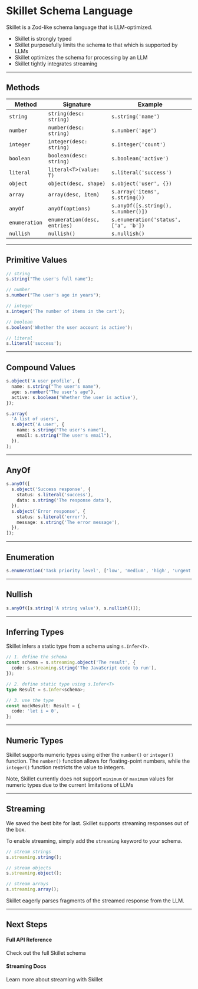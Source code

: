 # Skillet Schema Language

<p class="subtitle">Skillet is a Zod-like schema language that is LLM-optimized.</p>

- Skillet is strongly typed
- Skillet purposefully limits the schema to that which is supported by LLMs
- Skillet optimizes the schema for processing by an LLM
- Skillet tightly integrates streaming

---

## Methods

| Method        | Signature                    | Example                               |
| ------------- | ---------------------------- | ------------------------------------- |
| `string`      | `string(desc: string)`       | `s.string('name')`                    |
| `number`      | `number(desc: string)`       | `s.number('age')`                     |
| `integer`     | `integer(desc: string)`      | `s.integer('count')`                  |
| `boolean`     | `boolean(desc: string)`      | `s.boolean('active')`                 |
| `literal`     | `literal<T>(value: T)`       | `s.literal('success')`                |
| `object`      | `object(desc, shape)`        | `s.object('user', {})`                |
| `array`       | `array(desc, item)`          | `s.array('items', s.string())`        |
| `anyOf`       | `anyOf(options)`             | `s.anyOf([s.string(), s.number()])`   |
| `enumeration` | `enumeration(desc, entries)` | `s.enumeration('status', ['a', 'b'])` |
| `nullish`     | `nullish()`                  | `s.nullish()`                         |

---

## Primitive Values

<hb-code-example header="examples">

```ts
// string
s.string("The user's full name");

// number
s.number("The user's age in years");

// integer
s.integer('The number of items in the cart');

// boolean
s.boolean('Whether the user account is active');

// literal
s.literal('success');
```

</hb-code-example>

---

## Compound Values

<hb-code-example header="objects">

```ts
s.object('A user profile', {
  name: s.string("The user's name"),
  age: s.number("The user's age"),
  active: s.boolean('Whether the user is active'),
});
```

</hb-code-example>

<hb-code-example header="array">

```ts
s.array(
  'A list of users',
  s.object('A user', {
    name: s.string("The user's name"),
    email: s.string("The user's email"),
  }),
);
```

</hb-code-example>

---

## AnyOf

<hb-code-example header="anyOf">

```ts
s.anyOf([
  s.object('Success response', {
    status: s.literal('success'),
    data: s.string('The response data'),
  }),
  s.object('Error response', {
    status: s.literal('error'),
    message: s.string('The error message'),
  }),
]);
```

</hb-code-example>

---

## Enumeration

<hb-code-example header="enumeration">

```ts
s.enumeration('Task priority level', ['low', 'medium', 'high', 'urgent']);
```

</hb-code-example>

---

## Nullish

<hb-code-example header="nullish">

```ts
s.anyOf([s.string('A string value'), s.nullish()]);
```

</hb-code-example>

---

## Inferring Types

Skillet infers a static type from a schema using `s.Infer<T>`.

<hb-code-example header="infer">

```ts
// 1. define the schema
const schema = s.streaming.object('The result', {
  code: s.streaming.string('The JavaScript code to run'),
});

// 2. define static type using s.Infer<T>
type Result = s.Infer<schema>;

// 3. use the type
const mockResult: Result = {
  code: 'let i = 0',
};
```

</hb-code-example>

---

## Numeric Types

Skillet supports numeric types using either the `number()` or `integer()` function.
The `number()` function allows for floating-point numbers, while the `integer()` function restricts the value to integers.

Note, Skillet currently does not support `minimum` or `maximum` values for numeric types due to the current limitations of LLMs

---

## Streaming

We saved the best bite for last.
Skillet supports streaming responses out of the box.

To enable streaming, simply add the `streaming` keyword to your schema.

<hb-code-example header="streaming">

```ts
// stream strings
s.streaming.string();

// stream objects
s.streaming.object();

// stream arrays
s.streaming.array();
```

</hb-code-example>

Skillet eagerly parses fragments of the streamed response from the LLM.

---

## Next Steps

<hb-next-steps>
  <hb-next-step link="/api/core/s">
    <div>
      <hb-code />
    </div>
    <div>
      <h4>Full API Reference</h4>
      <p>Check out the full Skillet schema</p>
    </div>
  </hb-next-step>
  <hb-next-step link="/concept/streaming">
    <div>
      <hb-code />
    </div>
    <div>
      <h4>Streaming Docs</h4>
      <p>Learn more about streaming with Skillet</p>
    </div>
  </hb-next-step>
</hb-next-steps>

